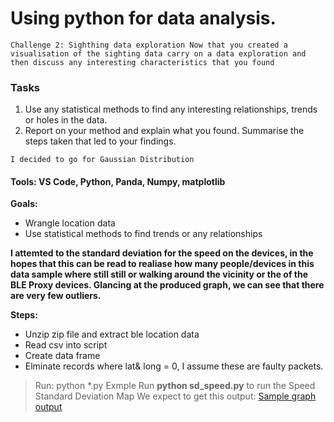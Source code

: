 # Using python for data analysis.
 
``Challenge 2: Sighthing data exploration
Now that you created a visualisation of the sighting data carry on a data exploration and then discuss any interesting characteristics that you found``

### Tasks
1) Use any statistical methods to find any interesting relationships, trends or holes in the data. 
2) Report on your method and explain what you found. Summarise the steps taken that led to your findings.

`I decided to go for Gaussian Distribution` 

#### Tools: VS Code, Python, Panda, Numpy, matplotlib

**Goals:** 

 -  Wrangle location data
 - Use statistical methods to find trends or any relationships

**I attemted to the standard deviation for the speed on the devices, in the hopes that this can be read to realiase how many people/devices in this data sample where still still or walking around the vicinity or the of the BLE Proxy devices. Glancing at the produced graph, we can see that there are very few outliers.**   

**Steps:** 

 - Unzip zip file and extract ble location data
 - Read csv into script
 - Create data frame
 - Elminate records where lat& long = 0, I assume these are faulty packets.

> Run: python *.py
> Exmple Run **python sd_speed.py** to run the Speed Standard Deviation Map
> We expect to get this output:
[Sample graph output](https://github.com/robbylebotha/python_challenge/blob/main/Figure_1.png)
 


